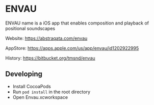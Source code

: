 # ENVAU

ENVAU name is a iOS app that enables composition and playback of positional soundscapes

Website:  https://abstraqata.com/envau

AppStore: https://apps.apple.com/us/app/envau/id1202922995

History:  https://bitbucket.org/tmsnd/envau


## Developing
* Install CocoaPods
* Run ```pod install``` in the root directory
* Open Envau.xcworkspace
